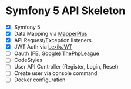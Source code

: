 # Symfony 5 API Skeleton 

- [X] Symfony 5 
- [X] Data Mapping via [MapperPlus](https://github.com/mark-gerarts/automapper-plus)  
- [X] API Request/Exception listeners
- [X] JWT Auth via [LexikJWT](https://github.com/lexik/LexikJWTAuthenticationBundle)
- [ ] Oauth (FB, Google) [ThePhpLeague](https://github.com/thephpleague/oauth2-client)
- [ ] CodeStyles
- [ ] User API Controller (Register, Login, Reset)
- [ ] Create user via console command
- [ ] Docker configuration
